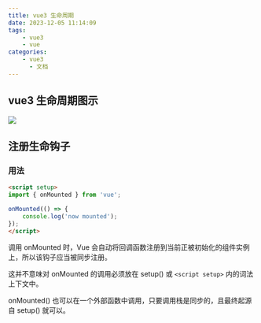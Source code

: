 ```yaml
---
title: vue3 生命周期
date: 2023-12-05 11:14:09
tags:
    - vue3
    - vue
categories:
    - vue3
      - 文档
---
```


## vue3 生命周期图示

<img src="https://cn.vuejs.org/assets/lifecycle.16e4c08e.png" />

## 注册生命钩子

### 用法

``` html
<script setup>
import { onMounted } from 'vue';

onMounted(() => {
    console.log('now mounted');
});
</script>
```

调用 onMounted 时，Vue 会自动将回调函数注册到当前正被初始化的组件实例上，所以该钩子应当被同步注册。

这并不意味对 onMounted 的调用必须放在 setup() 或 ```<script setup>``` 内的词法上下文中。

onMounted() 也可以在一个外部函数中调用，只要调用栈是同步的，且最终起源自 setup() 就可以。

